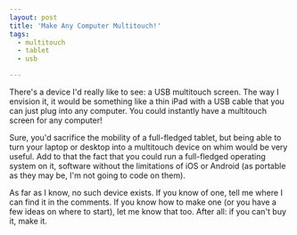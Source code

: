 ```yaml
---
layout: post
title: 'Make Any Computer Multitouch!'
tags:
  - multitouch
  - tablet
  - usb

---
```


There's a device I'd really like to see: a USB multitouch screen. The way I envision it, it would be something like a thin iPad with a USB cable that you can just plug into any computer. You could instantly have a multitouch screen for any computer!

Sure, you'd sacrifice the mobility of a full-fledged tablet, but being able to turn your laptop or desktop into a multitouch device on whim would be very useful. Add to that the fact that you could run a full-fledged operating system on it, software without the limitations of iOS or Android (as portable as they may be, I'm not going to code on them).

As far as I know, no such device exists. If you know of one, tell me where I can find it in the comments. If you know how to make one (or you have a few ideas on where to start), let me know that too. After all: if you can't buy it, make it.
